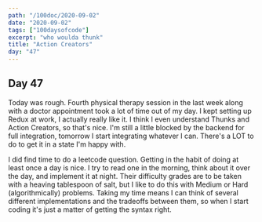 ```yaml
---
path: "/100doc/2020-09-02"
date: "2020-09-02"
tags: ["100daysofcode"]
excerpt: "who woulda thunk"
title: "Action Creators"
day: "47"
---
```


## Day 47

Today was rough. Fourth physical therapy session in the last week along with a doctor appointment took a lot of time out of my day. I kept setting up Redux at work, I actually really like it. I think I even understand Thunks and Action Creators, so that's nice. I'm still a little blocked by the backend for full integration, tomorrow I start integrating whatever I can. There's a LOT to do to get it in a state I'm happy with.

I did find time to do a leetcode question. Getting in the habit of doing at least once a day is nice. I try to read one in the morning, think about it over the day, and implement it at night. Their difficulty grades are to be taken with a heaving tablespoon of salt, but I like to do this with Medium or Hard (algorithmically) problems. Taking my time means I can think of several different implementations and the tradeoffs between them, so when I start coding it's just a matter of getting the syntax right.
